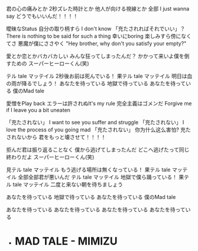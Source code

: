 君の心の痛みとか
2秒ズレた時計とか
他人が向ける視線とか 全部
I just wanna say
どうでもいいんだ！！！！

曖昧なStatus
自分の取り柄すら I don't know
「充たされればそれでいい」？
There is nothing to be said for such a thing
幸いにboring
楽しみすら傍になくてさ
悪魔が僕にささやく
"Hey brother, why don't you satisfy your empty?"

愛とか恋とかバカバカしい
みんな狂ってしまったんだ？
かかって来いよ僕を倒すための
スーパーヒーローくん(笑)


テル tale マッテイル
2秒後お前は死んでいる！
果テル tale マッテイル
明日は血の雨が降るでしょう！
あなたを待っている
地獄で待っている
あなたを待っている
僕のMad tale

愛憎をPlay back
エラーは許されぬIt's my rule
完全主義はゴメンだ
Forgive me if I leave you a bit uneaten

「充たされない」
I want to see you suffer and struggle
「充たされない」
I love the process of you going mad
「充たされない」
你为什么这么害怕?
充たされないから
君をもっと壊させて！！！！

拒んだ君は振り返ることなく
僕から逃げてしまったんだ
どこへ逃げたって同じ終わりだよ
スーパーヒーローくん(笑)

見テル tale マッテイル
もう逃げる場所は無くなっている！
果テル tale マッテイル
全部全部君が悪いんだ
テル tale マッテイル
地獄で僕ら踊っている！
果テル tale マッテイル
二度と来ない朝を待ちましょう

あなたを待っている
地獄で待っている
あなたを待っている
僕のMad tale

あなたを待っている
あなたを待っている
あなたを待っている
あなたを待っている

- # MAD TALE - MIMIZU

